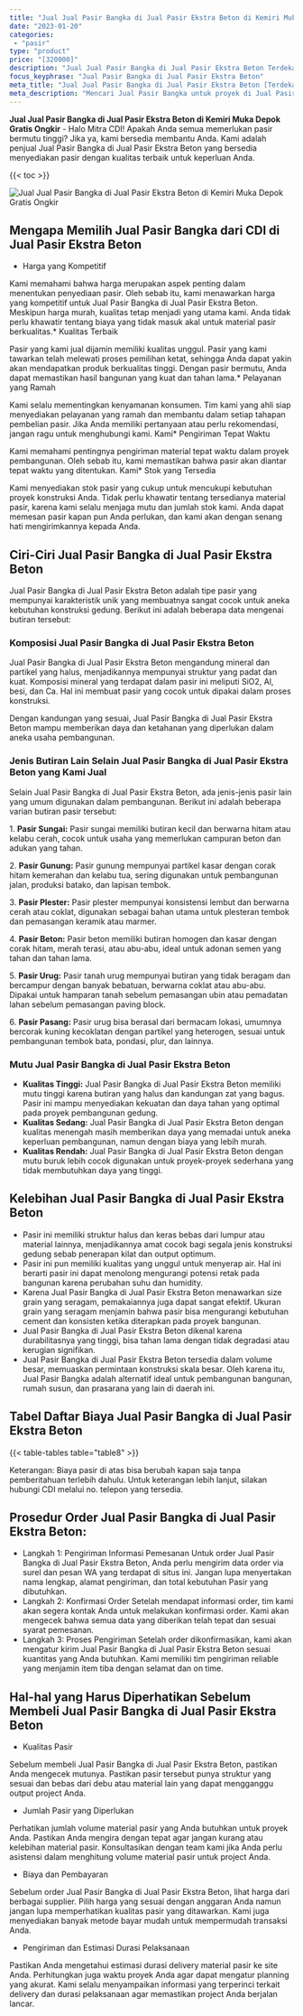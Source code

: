```yaml
---
title: "Jual Jual Pasir Bangka di Jual Pasir Ekstra Beton di Kemiri Muka Depok Gratis Ongkir"
date: "2023-01-20"
categories:
 - "pasir"
type: "product"
price: "[320000]"
description: "Jual Jual Pasir Bangka di Jual Pasir Ekstra Beton Terdekat. Jual Pasir Bangka ini sering dipakai dalam proyek konstruksi sebagai bahan campuran yang berkualitas dan halus. Hubungi kami untuk informasi lebih lanjut."
focus_keyphrase: "Jual Pasir Bangka di Jual Pasir Ekstra Beton"
meta_title: "Jual Jual Pasir Bangka di Jual Pasir Ekstra Beton [Terdekat] - CDI"
meta_description: "Mencari Jual Pasir Bangka untuk proyek di Jual Pasir Ekstra Beton? Kami menyediakan Jual Pasir Bangka berkualitas untuk material adukan. Segera dapatkan penawaran terbaik."
---
```


**Jual Jual Pasir Bangka di Jual Pasir Ekstra Beton di Kemiri Muka Depok Gratis Ongkir** - Halo Mitra CDI! Apakah Anda semua memerlukan pasir bermutu tinggi? Jika ya, kami bersedia membantu Anda. Kami adalah penjual Jual Pasir Bangka di Jual Pasir Ekstra Beton yang bersedia menyediakan pasir dengan kualitas terbaik untuk keperluan Anda.

{{< toc >}}

![Jual Jual Pasir Bangka di Jual Pasir Ekstra Beton di Kemiri Muka Depok Gratis Ongkir](/images/pasir/pasir-bangunan-30.jpg)

## Mengapa Memilih Jual Pasir Bangka dari CDI di Jual Pasir Ekstra Beton

*   Harga yang Kompetitif

Kami memahami bahwa harga merupakan aspek penting dalam menentukan penyediaan pasir. Oleh sebab itu, kami menawarkan harga yang kompetitif untuk Jual Pasir Bangka di Jual Pasir Ekstra Beton. Meskipun harga murah, kualitas tetap menjadi yang utama kami. Anda tidak perlu khawatir tentang biaya yang tidak masuk akal untuk material pasir berkualitas.*   Kualitas Terbaik

Pasir yang kami jual dijamin memiliki kualitas unggul. Pasir yang kami tawarkan telah melewati proses pemilihan ketat, sehingga Anda dapat yakin akan mendapatkan produk berkualitas tinggi. Dengan pasir bermutu, Anda dapat memastikan hasil bangunan yang kuat dan tahan lama.*   Pelayanan yang Ramah

Kami selalu mementingkan kenyamanan konsumen. Tim kami yang ahli siap menyediakan pelayanan yang ramah dan membantu dalam setiap tahapan pembelian pasir. Jika Anda memiliki pertanyaan atau perlu rekomendasi, jangan ragu untuk menghubungi kami. Kami*   Pengiriman Tepat Waktu

Kami memahami pentingnya pengiriman material tepat waktu dalam proyek pembangunan. Oleh sebab itu, kami memastikan bahwa pasir akan diantar tepat waktu yang ditentukan. Kami*   Stok yang Tersedia

Kami menyediakan stok pasir yang cukup untuk mencukupi kebutuhan proyek konstruksi Anda. Tidak perlu khawatir tentang tersedianya material pasir, karena kami selalu menjaga mutu dan jumlah stok kami. Anda dapat memesan pasir kapan pun Anda perlukan, dan kami akan dengan senang hati mengirimkannya kepada Anda. 

## Ciri-Ciri Jual Pasir Bangka di Jual Pasir Ekstra Beton

Jual Pasir Bangka di Jual Pasir Ekstra Beton adalah tipe pasir yang mempunyai karakteristik unik yang membuatnya sangat cocok untuk aneka kebutuhan konstruksi gedung. Berikut ini adalah beberapa data mengenai butiran tersebut:

### Komposisi Jual Pasir Bangka di Jual Pasir Ekstra Beton

Jual Pasir Bangka di Jual Pasir Ekstra Beton mengandung mineral dan partikel yang halus, menjadikannya mempunyai struktur yang padat dan kuat. Komposisi mineral yang terdapat dalam pasir ini meliputi SiO2, Al, besi, dan Ca. Hal ini membuat pasir yang cocok untuk dipakai dalam proses konstruksi.

Dengan kandungan yang sesuai, Jual Pasir Bangka di Jual Pasir Ekstra Beton mampu memberikan daya dan ketahanan yang diperlukan dalam aneka usaha pembangunan.

### Jenis Butiran Lain Selain Jual Pasir Bangka di Jual Pasir Ekstra Beton yang Kami Jual

Selain Jual Pasir Bangka di Jual Pasir Ekstra Beton, ada jenis-jenis pasir lain yang umum digunakan dalam pembangunan. Berikut ini adalah beberapa varian butiran pasir tersebut:

1\.  **Pasir Sungai:** Pasir sungai memiliki butiran kecil dan berwarna hitam atau kelabu cerah, cocok untuk usaha yang memerlukan campuran beton dan adukan yang tahan.

2\.  **Pasir Gunung:** Pasir gunung mempunyai partikel kasar dengan corak hitam kemerahan dan kelabu tua, sering digunakan untuk pembangunan jalan, produksi batako, dan lapisan tembok.

3\.  **Pasir Plester:** Pasir plester mempunyai konsistensi lembut dan berwarna cerah atau coklat, digunakan sebagai bahan utama untuk plesteran tembok dan pemasangan keramik atau marmer.

4\.  **Pasir Beton:** Pasir beton memiliki butiran homogen dan kasar dengan corak hitam, merah terasi, atau abu-abu, ideal untuk adonan semen yang tahan dan tahan lama.

5\.  **Pasir Urug:** Pasir tanah urug mempunyai butiran yang tidak beragam dan bercampur dengan banyak bebatuan, berwarna coklat atau abu-abu. Dipakai untuk hamparan tanah sebelum pemasangan ubin atau pemadatan lahan sebelum pemasangan paving block.

6\.  **Pasir Pasang:** Pasir urug bisa berasal dari bermacam lokasi, umumnya bercorak kuning kecoklatan dengan partikel yang heterogen, sesuai untuk pembangunan tembok bata, pondasi, plur, dan lainnya.

### Mutu Jual Pasir Bangka di Jual Pasir Ekstra Beton

*   **Kualitas Tinggi:** Jual Pasir Bangka di Jual Pasir Ekstra Beton memiliki mutu tinggi karena butiran yang halus dan kandungan zat yang bagus. Pasir ini mampu menyediakan kekuatan dan daya tahan yang optimal pada proyek pembangunan gedung.
*   **Kualitas Sedang:** Jual Pasir Bangka di Jual Pasir Ekstra Beton dengan kualitas menengah masih memberikan daya yang memadai untuk aneka keperluan pembangunan, namun dengan biaya yang lebih murah.
*   **Kualitas Rendah:** Jual Pasir Bangka di Jual Pasir Ekstra Beton dengan mutu buruk lebih cocok digunakan untuk proyek-proyek sederhana yang tidak membutuhkan daya yang tinggi.

## Kelebihan Jual Pasir Bangka di Jual Pasir Ekstra Beton

*   Pasir ini memiliki struktur halus dan keras bebas dari lumpur atau material lainnya, menjadikannya amat cocok bagi segala jenis konstruksi gedung sebab penerapan kilat dan output optimum.
*   Pasir ini pun memiliki kualitas yang unggul untuk menyerap air. Hal ini berarti pasir ini dapat menolong mengurangi potensi retak pada bangunan karena perubahan suhu dan humidity.
*   Karena Jual Pasir Bangka di Jual Pasir Ekstra Beton menawarkan size grain yang seragam, pemakaiannya juga dapat sangat efektif. Ukuran grain yang seragam menjamin bahwa pasir bisa mengurangi kebutuhan cement dan konsisten ketika diterapkan pada proyek bangunan.
*   Jual Pasir Bangka di Jual Pasir Ekstra Beton dikenal karena durabilitasnya yang tinggi, bisa tahan lama dengan tidak degradasi atau kerugian signifikan.
*   Jual Pasir Bangka di Jual Pasir Ekstra Beton tersedia dalam volume besar, memuaskan permintaan konstruksi skala besar. Oleh karena itu, Jual Pasir Bangka adalah alternatif ideal untuk pembangunan bangunan, rumah susun, dan prasarana yang lain di daerah ini.

## Tabel Daftar Biaya Jual Pasir Bangka di Jual Pasir Ekstra Beton

{{< table-tables table="table8" >}}

Keterangan: Biaya pasir di atas bisa berubah kapan saja tanpa pemberitahuan terlebih dahulu. Untuk keterangan lebih lanjut, silakan hubungi CDI melalui no. telepon yang tersedia.

## Prosedur Order Jual Pasir Bangka di Jual Pasir Ekstra Beton:

*   Langkah 1: Pengiriman Informasi Pemesanan
Untuk order Jual Pasir Bangka di Jual Pasir Ekstra Beton, Anda perlu mengirim data order via surel dan pesan WA yang terdapat di situs ini. Jangan lupa menyertakan nama lengkap, alamat pengiriman, dan total kebutuhan Pasir yang dibutuhkan.
*   Langkah 2: Konfirmasi Order
Setelah mendapat informasi order, tim kami akan segera kontak Anda untuk melakukan konfirmasi order. Kami akan mengecek bahwa semua data yang diberikan telah tepat dan sesuai syarat pemesanan.
*   Langkah 3: Proses Pengiriman
Setelah order dikonfirmasikan, kami akan mengatur kirim Jual Pasir Bangka di Jual Pasir Ekstra Beton sesuai kuantitas yang Anda butuhkan. Kami memiliki tim pengiriman reliable yang menjamin item tiba dengan selamat dan on time.

## Hal-hal yang Harus Diperhatikan Sebelum Membeli Jual Pasir Bangka di Jual Pasir Ekstra Beton

*   Kualitas Pasir

Sebelum membeli Jual Pasir Bangka di Jual Pasir Ekstra Beton, pastikan Anda mengecek mutunya. Pastikan pasir tersebut punya struktur yang sesuai dan bebas dari debu atau material lain yang dapat mengganggu output project Anda.
*   Jumlah Pasir yang Diperlukan

Perhatikan jumlah volume material pasir yang Anda butuhkan untuk proyek Anda. Pastikan Anda mengira dengan tepat agar jangan kurang atau kelebihan material pasir. Konsultasikan dengan team kami jika Anda perlu asistensi dalam menghitung volume material pasir untuk project Anda.
*   Biaya dan Pembayaran

Sebelum order Jual Pasir Bangka di Jual Pasir Ekstra Beton, lihat harga dari berbagai supplier. Pilih harga yang sesuai dengan anggaran Anda namun jangan lupa memperhatikan kualitas pasir yang ditawarkan. Kami juga menyediakan banyak metode bayar mudah untuk mempermudah transaksi Anda.
*   Pengiriman dan Estimasi Durasi Pelaksanaan

Pastikan Anda mengetahui estimasi durasi delivery material pasir ke site Anda. Perhitungkan juga waktu proyek Anda agar dapat mengatur planning yang akurat. Kami selalu menyampaikan informasi yang terperinci terkait delivery dan durasi pelaksanaan agar memastikan project Anda berjalan lancar.